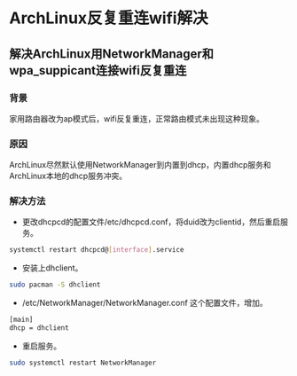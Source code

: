 # ArchLinux反复重连wifi解决


 ## 解决ArchLinux用NetworkManager和wpa_suppicant连接wifi反复重连

 ### 背景

 家用路由器改为ap模式后，wifi反复重连，正常路由模式未出现这种现象。

### 原因
ArchLinux尽然默认使用NetworkManager到内置到dhcp，内置dhcp服务和ArchLinux本地的dhcp服务冲突。

### 解决方法
- 更改dhcpcd的配置文件/etc/dhcpcd.conf，将duid改为clientid，然后重启服务。
```bash
systemctl restart dhcpcd@[interface].service
```

- 安装上dhclient。
```bash
sudo pacman -S dhclient
```

- /etc/NetworkManager/NetworkManager.conf 这个配置文件，增加。
```bash
[main]
dhcp = dhclient
```

- 重启服务。
```bash
sudo systemctl restart NetworkManager
```



